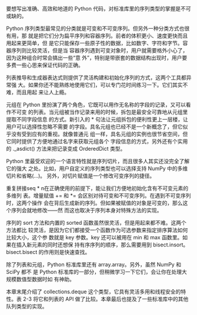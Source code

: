 要想写出准确、高效和地道的 Python 代码，对标准库里的序列类型的掌握是不可或缺的。

Python 序列类型最常见的分类就是可变和不可变序列。但另外一种分类方式也很有用，那 就是把它们分为扁平序列和容器序列。前者的体积更小、速度更快而且用起来更简单，但 是它只能保存一些原子性的数据，比如数字、字符和字节。容器序列则比较灵活，但是当 容器序列遇到可变对象时，用户就需要格外小心了，因为这种组合时常会搞出一些“意 外”，特别是带嵌套的数据结构出现时，用户要多费一些心思来保证代码的正确。

列表推导和生成器表达式则提供了灵活构建和初始化序列的方式，这两个工具都异常强 大。如果你还不能熟练地使用它们，可以专门花时间练习一下。它们其实不难，而且用起 来让人上瘾。

元组在 Python 里扮演了两个角色，它既可以用作无名称的字段的记录，又可以看作不可变 的列表。当元组被当作记录来用的时候，拆包是最安全可靠地从元组里提取不同字段信息 的方式。新引入的 * 句法让元组拆包的便利性更上一层楼，让用户可以选择性忽略不需要 的字段。具名元组也已经不是一个新概念了，但它似乎没有受到应有的重视。就像普通元 组一样，具名元组的实例也很节省空间，但它同时提供了方便地通过名字来获取元组各个 字段信息的方式，另外还有个实用的 ._asdict() 方法来把记录变成 OrderedDict 类型。

Python 里最受欢迎的一个语言特性就是序列切片，而且很多人其实还没完全了解它的强大 之处。比如，用户自定义的序列类型也可以选择支持 NumPy 中的多维切片和省略(...)。 另外，对切片赋值是一个修改可变序列的捷径。

重复拼接seq * n在正确使用的前提下，能让我们方便地初始化含有不可变元素的多维列 表。增量赋值 += 和 *= 会区别对待可变和不可变序列。在遇到不可变序列时，这两个操作 会在背后生成新的序列。但如果被赋值的对象是可变的，那么这个序列会就地修改——然 而这也取决于序列本身对特殊方法的实现。

序列的 sort 方法和内置的 sorted 函数虽然很灵活，但是用起来都不难。这两个方法都比 较灵活，是因为它们都接受一个函数作为可选参数来指定排序算法如何比较大小，这个参 数就是 key 参数。key 还可以被用在 min 和 max 函数里。如果在插入新元素的同时还想保 持有序序列的顺序，那么需要用到 bisect.insort。bisect.bisect 的作用则是快速查找。

除了列表和元组，Python 标准库里还有 array.array。另外，虽然 NumPy 和 SciPy 都不 是 Python 标准库的一部分，但稍微学习一下它们，会让你在处理大规模数值型数据时如 有神助。

本章末尾介绍了 collections.deque 这个类型，它具有灵活多用和线程安全的特性。表 2-3 将它和列表的 API 做了比较。本章最后也提及了一些标准库中的其他队列类型的实现。
